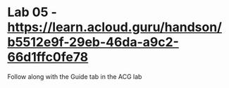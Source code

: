 # Lab 05 - https://learn.acloud.guru/handson/b5512e9f-29eb-46da-a9c2-66d1ffc0fe78

Follow along with the Guide tab in the ACG lab

